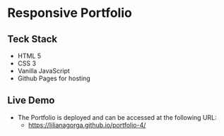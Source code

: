 # Responsive Portfolio

## Teck Stack 
* HTML 5
* CSS 3
* Vanilla JavaScript
* Github Pages for hosting

## Live Demo
* The Portfolio is deployed and can be accessed at the following URL:
    * https://lilianagorga.github.io/portfolio-4/